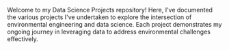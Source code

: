Welcome to my Data Science Projects repository!
Here, I've documented the various projects I've undertaken to explore the intersection of environmental engineering and data science. Each project demonstrates my ongoing journey in leveraging data to address environmental challenges effectively.
